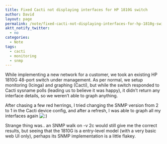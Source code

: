 ```yaml
---
title: Fixed Cacti not displaying interfaces for HP 1810G switch
author: David
layout: page
permalink: /note/fixed-cacti-not-displaying-interfaces-for-hp-1810g-switch/
aktt_notify_twitter:
  - no
categories:
  - Note
tags:
  - cacti
  - monitoring
  - snmp
---
```

While implementing a new network for a customer, we took an existing HP 1810G 48-port switch under management. As per normal, we setup monitoring (Icinga) and graphing (Cacti), but while the switch responded to Cacti sysname polls (leading us to believe it was happy), it didn&#8217;t return any interface details, so we weren&#8217;t able to graph anything.

After chasing a few red herrings, I tried changing the SNMP version from 2 to 1 in the Cacti device config, and after a refresh, I was able to graph all my interfaces again <img src="https://www.funkypenguin.co.nz/wp-includes/images/smilies/icon_smile.gif" alt=":)" class="wp-smiley" />

Strange thing was.. an SNMP walk on -v 2c would still give me the correct results, but seeing that the 1810G is a entry-level model (with a very basic web UI only), perhaps its SNMP implementation is a little flakey.
